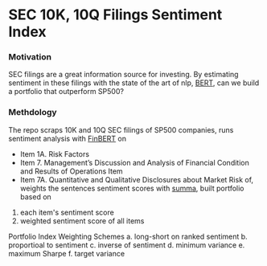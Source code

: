 # SEC 10K, 10Q Filings Sentiment Index 

### Motivation
SEC filings are a great information source for investing. By estimating sentiment in these filings with the state of the art of nlp, [BERT](https://arxiv.org/abs/1810.04805), can we build a portfolio that outperform SP500? 


### Methdology
The repo scraps 10K and 10Q SEC filings of SP500 companies, runs sentiment analysis with [FinBERT](https://arxiv.org/pdf/1908.10063.pdf) on
  - Item 1A. Risk Factors 
  - Item 7. Management’s Discussion and Analysis of Financial Condition and Results of Operations Item
  - Item 7A. Quantitative and Qualitative Disclosures about Market Risk
of, weights the sentences sentiment scores with [summa](https://github.com/summanlp/textrank), built portfolio based on 
 1. each item's sentiment score
 2. weighted sentiment score of all items
 
Portfolio Index Weighting Schemes
 a. long-short on ranked sentiment
 b. proportioal to sentiment
 c. inverse of sentiment
 d. minimum variance 
 e. maximum Sharpe
 f. target variance
